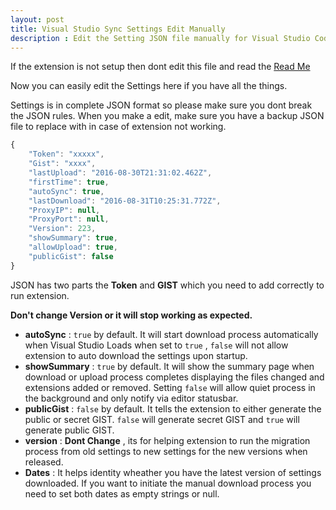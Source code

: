 ```yaml
---
layout: post
title: Visual Studio Sync Settings Edit Manually
description : Edit the Setting JSON file manually for Visual Studio Code Settings Sync.
---
```


If the extension is not setup then dont edit this file and read the [Read Me](http://shanalikhan.github.io/2015/12/15/Visual-Studio-Code-Sync-Settings.html)



Now you can easily edit the Settings here if you have all the things.

Settings is in complete JSON format so please make sure you dont break the JSON rules. When you make a edit, make sure you
have a backup JSON file to replace with in case of extension not working.

```javascript
{
    "Token": "xxxxx",
    "Gist": "xxxx",
    "lastUpload": "2016-08-30T21:31:02.462Z",
    "firstTime": true,
    "autoSync": true,
    "lastDownload": "2016-08-31T10:25:31.772Z",
    "ProxyIP": null,
    "ProxyPort": null,
    "Version": 223,
    "showSummary": true,
    "allowUpload": true,
    "publicGist": false
}

```





JSON has two parts the **Token** and **GIST** which you need to add correctly to run extension.

**Don't change Version or it will stop working as expected.**

* **autoSync** : `true` by default. It will start download process automatically when Visual Studio Loads when set to `true` , `false` will not allow extension to auto download the settings upon startup.
*  **showSummary** : `true` by default. It will show the summary page when download or upload process completes displaying the files changed and extensions added or removed. Setting `false` will allow quiet process in the background and only notify via editor statusbar.
* **publicGist** : `false` by default. It tells the extension to either generate the public or secret GIST. `false` will generate secret GIST and `true` will generate public GIST.
* **version** : **Dont Change** , its for helping extension to run the migration process from old settings to new settings for the new versions when released.
* **Dates** : It helps identity wheather you have the latest version of settings downloaded. If you want to initiate the manual download process you need to set both dates as empty strings or null.